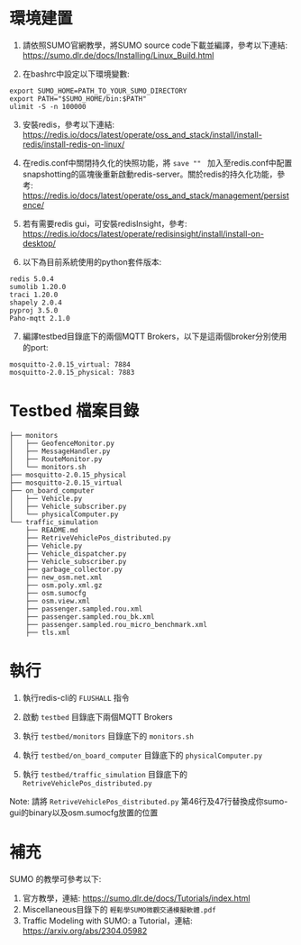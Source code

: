 # 環境建置
1. 請依照SUMO官網教學，將SUMO source code下載並編譯，參考以下連結: https://sumo.dlr.de/docs/Installing/Linux_Build.html

2. 在bashrc中設定以下環境變數:
````
export SUMO_HOME=PATH_TO_YOUR_SUMO_DIRECTORY
export PATH="$SUMO_HOME/bin:$PATH"
ulimit -S -n 100000
````

3. 安裝redis，參考以下連結:
https://redis.io/docs/latest/operate/oss_and_stack/install/install-redis/install-redis-on-linux/

4. 在redis.conf中關閉持久化的快照功能，將 ````save "" ```` 加入至redis.conf中配置snapshotting的區塊後重新啟動redis-server。關於redis的持久化功能，參考: https://redis.io/docs/latest/operate/oss_and_stack/management/persistence/

5. 若有需要redis gui，可安裝redisInsight，參考: https://redis.io/docs/latest/operate/redisinsight/install/install-on-desktop/

6. 以下為目前系統使用的python套件版本:
```
redis 5.0.4
sumolib 1.20.0
traci 1.20.0
shapely 2.0.4
pyproj 3.5.0
Paho-mqtt 2.1.0
```

7. 編譯testbed目錄底下的兩個MQTT Brokers，以下是這兩個broker分別使用的port:
```
mosquitto-2.0.15_virtual: 7884
mosquitto-2.0.15_physical: 7883
```

# Testbed 檔案目錄

```
├── monitors
│   ├── GeofenceMonitor.py
│   ├── MessageHandler.py
│   ├── RouteMonitor.py
│   └── monitors.sh
├── mosquitto-2.0.15_physical
├── mosquitto-2.0.15_virtual
├── on_board_computer
│   ├── Vehicle.py
│   ├── Vehicle_subscriber.py
│   └── physicalComputer.py
└── traffic_simulation
    ├── README.md
    ├── RetriveVehiclePos_distributed.py
    ├── Vehicle.py
    ├── Vehicle_dispatcher.py
    ├── Vehicle_subscriber.py
    ├── garbage_collector.py
    ├── new_osm.net.xml
    ├── osm.poly.xml.gz
    ├── osm.sumocfg
    ├── osm.view.xml
    ├── passenger.sampled.rou.xml
    ├── passenger.sampled.rou_bk.xml
    ├── passenger.sampled.rou_micro_benchmark.xml
    ├── tls.xml
```

# 執行

1. 執行redis-cli的 `FLUSHALL` 指令

2. 啟動 `testbed` 目錄底下兩個MQTT Brokers

3. 執行 `testbed/monitors` 目錄底下的 `monitors.sh`

4. 執行 `testbed/on_board_computer` 目錄底下的 `physicalComputer.py`

5. 執行 `testbed/traffic_simulation` 目錄底下的 `RetriveVehiclePos_distributed.py`

Note: 請將 `RetriveVehiclePos_distributed.py` 第46行及47行替換成你sumo-gui的binary以及osm.sumocfg放置的位置

# 補充
SUMO 的教學可參考以下:
1. 官方教學，連結: <https://sumo.dlr.de/docs/Tutorials/index.html>
2. Miscellaneous目錄下的 `輕鬆學SUMO微觀交通模擬軟體.pdf`
3. Traffic Modeling with SUMO: a Tutorial，連結: <https://arxiv.org/abs/2304.05982>

